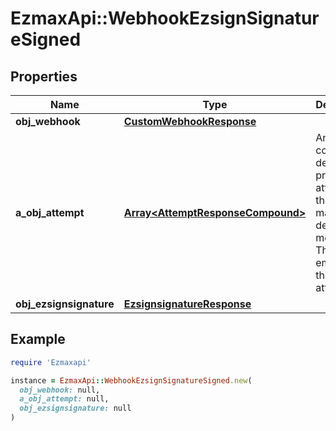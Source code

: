 # EzmaxApi::WebhookEzsignSignatureSigned

## Properties

| Name | Type | Description | Notes |
| ---- | ---- | ----------- | ----- |
| **obj_webhook** | [**CustomWebhookResponse**](CustomWebhookResponse.md) |  |  |
| **a_obj_attempt** | [**Array&lt;AttemptResponseCompound&gt;**](AttemptResponseCompound.md) | An array containing details of previous attempts that were made to deliver the message. The array is empty if it&#39;s the first attempt. |  |
| **obj_ezsignsignature** | [**EzsignsignatureResponse**](EzsignsignatureResponse.md) |  |  |

## Example

```ruby
require 'Ezmaxapi'

instance = EzmaxApi::WebhookEzsignSignatureSigned.new(
  obj_webhook: null,
  a_obj_attempt: null,
  obj_ezsignsignature: null
)
```

